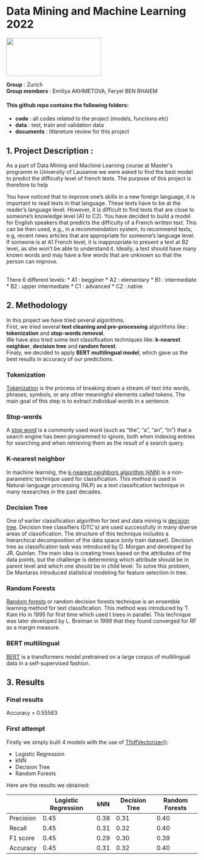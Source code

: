 # Data Mining and Machine Learning 2022
<img src="https://upload.wikimedia.org/wikipedia/commons/thumb/2/2b/Logo_Université_de_Lausanne.svg/1280px-Logo_Université_de_Lausanne.svg.png" width="250" height="100" /> <br>

**Group** : Zurich <br>
**Group members** : Emiliya AKHMETOVA, Feryel BEN RHAIEM

#### This github repo contains the following folders:
* **code** : all codes related to the project (models, functions etc) 
* **data** : test, train and validation data 
* **documents** : littereture review for this project 

## 1. Project Description : 
As a part of Data Mining and Machine Learning course at Master's programm in University of Lausanne we were asked to find the best model to predict the difficulty level of french texts. The purpose of this project is therefore to help 

You have noticed that to improve one’s skills in a new foreign language, it is important to read texts in that language. These texts have to be at the reader’s language level. However, it is difficult to find texts that are close to someone’s knowledge level (A1 to C2). You have decided to build a model for English speakers that predicts the difficulty of a French written text. This can be then used, e.g., in a recommendation system, to recommend texts, e.g, recent news articles that are appropriate for someone’s language level. If someone is at A1 French level, it is inappropriate to present a text at B2 level, as she won’t be able to understand it. Ideally, a text should have many known words and may have a few words that are unknown so that the person can improve.

<br>
There 6 different levels: 
* A1 : begginer 
* A2 : elementary
* B1 : intermediate
* B2 : upper intermediate 
* C1 : advanced
* C2 : native

## 2. Methodology 
In this project we have tried several algorithms. <br>
First, we tried several **text cleaning and pre-processing** algorithms like : **tokenization** and **stop-words removal**. <br>
We have also tried some text classification techniques like: **k-nearest neighbor**, **decision tree** and **random forest**. <br>
Finaly, we decided to apply **BERT multilingual model**, which gave us the best results in accuracy of our predictions. <br> 

### Tokenization 
[Tokenization](https://github.com/kk7nc/Text_Classification/blob/master/README.rst#tokenization) is the process of breaking down a stream of text into words, phrases, symbols, or any other meaningful elements called tokens. The main goal of this step is to extract individual words in a sentence. 

### Stop-words
A [stop word](https://www.geeksforgeeks.org/removing-stop-words-nltk-python/) is a commonly used word (such as “the”, “a”, “an”, “in”) that a search engine has been programmed to ignore, both when indexing entries for searching and when retrieving them as the result of a search query. 

### K-nearest neighbor 
In machine learning, the [k-nearest neighbors algorithm (kNN)](https://github.com/kk7nc/Text_Classification/blob/master/README.rst#k-nearest-neighbor) is a non-parametric technique used for classification. This method is used in Natural-language processing (NLP) as a text classification technique in many researches in the past decades.

### Decision Tree
One of earlier classification algorithm for text and data mining is [decision tree](https://github.com/kk7nc/Text_Classification/blob/master/README.rst#decision-tree). Decision tree classifiers (DTC's) are used successfully in many diverse areas of classification. The structure of this technique includes a hierarchical decomposition of the data space (only train dataset). Decision tree as classification task was introduced by D. Morgan and developed by JR. Quinlan. The main idea is creating trees based on the attributes of the data points, but the challenge is determining which attribute should be in parent level and which one should be in child level. To solve this problem, De Mantaras introduced statistical modeling for feature selection in tree.

### Random Forests
[Random forests](https://github.com/kk7nc/Text_Classification/blob/master/README.rst#random-forest) or random decision forests technique is an ensemble learning method for text classification. This method was introduced by T. Kam Ho in 1995 for first time which used t trees in parallel. This technique was later developed by L. Breiman in 1999 that they found converged for RF as a margin measure.

### BERT multilingual
[BERT](https://huggingface.co/bert-base-multilingual-cased) is a transformers model pretrained on a large corpus of multilingual data in a self-supervised fashion.

## 3. Results 

### Final results <br>
Accuracy = 0.55583

### First attempt 
Firstly we simply built 4 models with the use of [TfidfVectorizer()](https://scikit-learn.org/stable/modules/generated/sklearn.feature_extraction.text.TfidfVectorizer.html):
* Logistic Regression
* kNN
* Decision Tree
* Random Forests <br>

Here are the results we obtained: 

|           | Logistic Regression | kNN   | Decision Tree | Random Forests |
| ----------| ------------------- | ----- | ------------- | -------------  |
| Precision |         0.45        | 0.38  |      0.31     |      0.40      |
| Recall    |         0.45        | 0.31  |      0.32     |      0.40      |
| F1 score  |         0.45        | 0.29  |      0.30     |      0.39      |
| Accuracy  |         0.45        | 0.31  |      0.32     |      0.40      |
